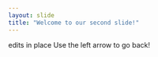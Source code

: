 ```yaml
---
layout: slide
title: "Welcome to our second slide!"
---
```

edits in place
Use the left arrow to go back!
